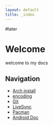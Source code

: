 ```yaml
---
layout: default
title: _index
---
```

#later 

# Welcome 
welcome to my docs

## Navigation
- [Arch install](docs/Arch%20install.md)
- [encoding](docs/encoding.md)
- [Git](echo-saurav.github.io/content/pages/coding/Git.md) 
- [LiveSync](LiveSync.md) 
- [Pacman](echo-saurav.github.io/content/pages/coding/Pacman.md) 
- [Android Doc](android%20doc/Android%20Doc.md) 






